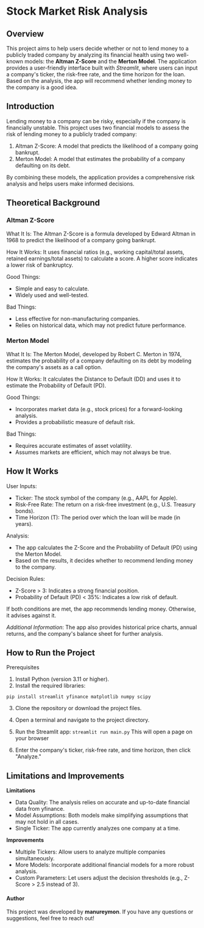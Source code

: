 # Stock Market Risk Analysis


## Overview

This project aims to help users decide whether or not to lend money to a publicly traded company by analyzing its financial health using two well-known models: the **Altman Z-Score** and the **Merton Model**. The application provides a user-friendly interface built with *Streamlit*, where users can input a company's ticker, the risk-free rate, and the time horizon for the loan. Based on the analysis, the app will recommend whether lending money to the company is a good idea.

## Introduction

Lending money to a company can be risky, especially if the company is financially unstable. This project uses two financial models to assess the risk of lending money to a publicly traded company:

1. Altman Z-Score: A model that predicts the likelihood of a company going bankrupt.
2. Merton Model: A model that estimates the probability of a company defaulting on its debt.

By combining these models, the application provides a comprehensive risk analysis and helps users make informed decisions.

## Theoretical Background

### Altman Z-Score

What It Is: The Altman Z-Score is a formula developed by Edward Altman in 1968 to predict the likelihood of a company going bankrupt.

How It Works: It uses financial ratios (e.g., working capital/total assets, retained earnings/total assets) to calculate a score. A higher score indicates a lower risk of bankruptcy.

Good Things:
- Simple and easy to calculate.
- Widely used and well-tested.

Bad Things:
- Less effective for non-manufacturing companies.
- Relies on historical data, which may not predict future performance.

### Merton Model

What It Is: The Merton Model, developed by Robert C. Merton in 1974, estimates the probability of a company defaulting on its debt by modeling the company's assets as a call option.

How It Works: It calculates the Distance to Default (DD) and uses it to estimate the Probability of Default (PD).

Good Things:
- Incorporates market data (e.g., stock prices) for a forward-looking analysis.
- Provides a probabilistic measure of default risk.
  
Bad Things:
- Requires accurate estimates of asset volatility.
- Assumes markets are efficient, which may not always be true.

## How It Works

User Inputs:
- Ticker: The stock symbol of the company (e.g., AAPL for Apple).
- Risk-Free Rate: The return on a risk-free investment (e.g., U.S. Treasury bonds).
- Time Horizon (T): The period over which the loan will be made (in years).

Analysis:
- The app calculates the Z-Score and the Probability of Default (PD) using the Merton Model.
- Based on the results, it decides whether to recommend lending money to the company.

Decision Rules:
- Z-Score > 3: Indicates a strong financial position.
- Probability of Default (PD) < 35%: Indicates a low risk of default.

If both conditions are met, the app recommends lending money. Otherwise, it advises against it.

*Additional Information*: The app also provides historical price charts, annual returns, and the company's balance sheet for further analysis.


## How to Run the Project

Prerequisites

1. Install Python (version 3.11 or higher).
2. Install the required libraries:

`pip install streamlit yfinance matplotlib numpy scipy`

3. Clone the repository or download the project files.
4. Open a terminal and navigate to the project directory.
5. Run the Streamlit app:
`streamlit run main.py`
This will open a page on your browser

6. Enter the company's ticker, risk-free rate, and time horizon, then click "Analyze."

## Limitations and Improvements

**Limitations**

- Data Quality: The analysis relies on accurate and up-to-date financial data from yfinance.
- Model Assumptions: Both models make simplifying assumptions that may not hold in all cases.
- Single Ticker: The app currently analyzes one company at a time.

**Improvements**

- Multiple Tickers: Allow users to analyze multiple companies simultaneously.
- More Models: Incorporate additional financial models for a more robust analysis.
- Custom Parameters: Let users adjust the decision thresholds (e.g., Z-Score > 2.5 instead of 3).

#### Author

This project was developed by **manureymon**. If you have any questions or suggestions, feel free to reach out!
